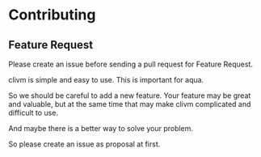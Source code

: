 # Contributing

## Feature Request

Please create an issue before sending a pull request for Feature Request.

clivm is simple and easy to use.
This is important for aqua.

So we should be careful to add a new feature.
Your feature may be great and valuable, but at the same time that may make clivm complicated and difficult to use.

And maybe there is a better way to solve your problem.

So please create an issue as proposal at first.
